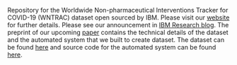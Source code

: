 Repository for the Worldwide Non-pharmaceutical Interventions Tracker for COVID-19 (WNTRAC) dataset  open sourced by IBM. Please visit our  [website](https://ibm.github.io/wntrac/) for further details. Please see our announcement in [IBM Research blog](https://www.ibm.com/blogs/research/2020/09/covid19-npi-study/). The preprint of our upcoming [paper](https://arxiv.org/abs/2009.07057) contains the technical details of the dataset and the automated system that we built to create dataset. The dataset can be found [here](https://github.com/IBM/wntrac/tree/master/data) and source code for the automated system can be found [here](https://github.com/IBM/wntrac/tree/master/code).

